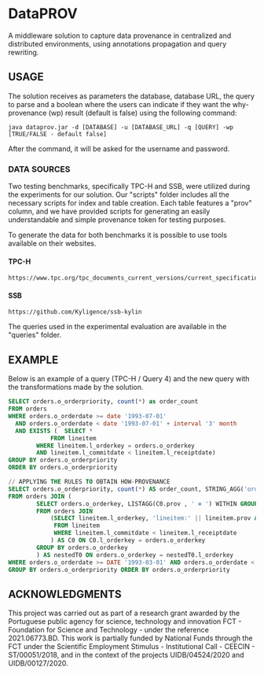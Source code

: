 # DataPROV
A middleware solution to capture data provenance in centralized and distributed environments, using annotations propagation and query rewriting.

## USAGE	
The solution receives as parameters the database, database URL, the query to parse and a boolean where the users can indicate if they want the why-provenance (wp) result (default is false) using the following command:

    java dataprov.jar -d [DATABASE] -u [DATABASE_URL] -q [QUERY] -wp [TRUE/FALSE - default false]

After the command, it will be asked for the username and password.

### DATA SOURCES
Two testing benchmarks, specifically TPC-H and SSB, were utilized during the experiments for our solution. Our "scripts" folder includes all the necessary scripts for index and table creation. Each table features a "prov" column, and we have provided scripts for generating an easily understandable and simple provenance token for testing purposes.

To generate the data for both benchmarks it is possible to use tools available on their websites.

#### TPC-H

	https://www.tpc.org/tpc_documents_current_versions/current_specifications5.asp

#### SSB

	https://github.com/Kyligence/ssb-kylin

The queries used in the experimental evaluation are available in the "queries" folder.

## EXAMPLE
Below is an example of a query (TPC-H / Query 4) and the new query with the transformations made by the solution.

```sql
SELECT orders.o_orderpriority, count(*) as order_count 
FROM orders 
WHERE orders.o_orderdate >= date '1993-07-01' 
  AND orders.o_orderdate < date '1993-07-01' + interval '3' month 
  AND EXISTS ( 	SELECT * 
	       	FROM lineitem 
		WHERE lineitem.l_orderkey = orders.o_orderkey 
		AND lineitem.l_commitdate < lineitem.l_receiptdate) 
GROUP BY orders.o_orderpriority 
ORDER BY orders.o_orderpriority

// APPLYING THE RULES TO OBTAIN HOW-PROVENANCE
SELECT orders.o_orderpriority, count(*) AS order_count, STRING_AGG('orders:' || orders.prov|| ' ⊗ ' || nestedT0.prov || ' . ' || CAST(1 as varchar), ' ⊕ ' ORDER BY orders.o_orderpriority) AS prov 
FROM orders JOIN (
		SELECT orders.o_orderkey, LISTAGG(C0.prov , ' ⊕ ') WITHIN GROUP ORDER BY orders.o_orderkey AS prov 
		FROM orders JOIN 
		  	(SELECT lineitem.l_orderkey, 'lineitem:' || lineitem.prov AS prov 
			 FROM lineitem 
			 WHERE lineitem.l_commitdate < lineitem.l_receiptdate
			) AS C0 ON C0.l_orderkey = orders.o_orderkey
		GROUP BY orders.o_orderkey
		) AS nestedT0 ON orders.o_orderkey = nestedT0.l_orderkey 
WHERE orders.o_orderdate >= DATE '1993-03-01' AND orders.o_orderdate < DATE '1993-03-01' + INTERVAL '3' month 
GROUP BY orders.o_orderpriority ORDER BY orders.o_orderpriority

```

## ACKNOWLEDGMENTS
This project was carried out as part of a research grant awarded by the Portuguese public agency for science, technology and innovation FCT - Foundation for Science and Technology - under the reference 2021.06773.BD. This work is partially funded by National Funds through the FCT under the Scientific Employment Stimulus - Institutional Call - CEECIN  - ST/00051/2018, and in the context of the projects UIDB/04524/2020 and UIDB/00127/2020.

